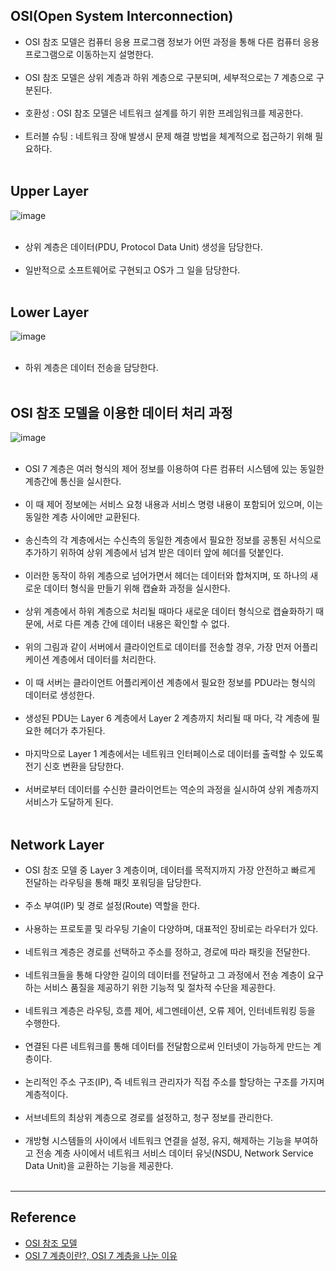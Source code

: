 OSI(Open System Interconnection)
--------------------------------

-	OSI 참조 모델은 컴퓨터 응용 프로그램 정보가 어떤 과정을 통해 다른 컴퓨터 응용 프로그램으로 이동하는지 설명한다.<br><br>
-	OSI 참조 모델은 상위 계층과 하위 계층으로 구분되며, 세부적으로는 7 계층으로 구분된다.<br><br>
-	호환성 : OSI 참조 모델은 네트워크 설계를 하기 위한 프레임워크를 제공한다.<br><br>
-	트러블 슈팅 : 네트워크 장애 발생시 문제 해결 방법을 체계적으로 접근하기 위해 필요하다.<br><br>

Upper Layer
-----------

![image](https://user-images.githubusercontent.com/56240505/77377463-7dc8ab80-6db6-11ea-8550-52d27e35c67b.png)<br><br>

-	상위 계층은 데이터(PDU, Protocol Data Unit) 생성을 담당한다.<br><br>
-	일반적으로 소프트웨어로 구현되고 OS가 그 일을 담당한다.<br><br>

Lower Layer
-----------

![image](https://user-images.githubusercontent.com/56240505/77377485-891bd700-6db6-11ea-87dd-d00a53a66b2d.png)<br><br>

-	하위 계층은 데이터 전송을 담당한다.<br><br>

OSI 참조 모델을 이용한 데이터 처리 과정
---------------------------------------

![image](https://user-images.githubusercontent.com/56240505/77377613-f4fe3f80-6db6-11ea-9f28-005c16fea928.png)<br><br>

-	OSI 7 계층은 여러 형식의 제어 정보를 이용하여 다른 컴퓨터 시스템에 있는 동일한 계층간에 통신을 실시한다.<br><br>
-	이 때 제어 정보에는 서비스 요청 내용과 서비스 명령 내용이 포함되어 있으며, 이는 동일한 계층 사이에만 교환된다.<br><br>
-	송신측의 각 계층에서는 수신측의 동일한 계층에서 필요한 정보를 공통된 서식으로 추가하기 위하여 상위 계층에서 넘겨 받은 데이터 앞에 헤더를 덧붙인다.<br><br>
-	이러한 동작이 하위 계층으로 넘어가면서 헤더는 데이터와 합쳐지며, 또 하나의 새로운 데이터 형식을 만들기 위해 캡슐화 과정을 실시한다.<br><br>
-	상위 계층에서 하위 계층으로 처리될 때마다 새로운 데이터 형식으로 캡슐화하기 때문에, 서로 다른 계층 간에 데이터 내용은 확인할 수 없다.<br><br>
-	위의 그림과 같이 서버에서 클라이언트로 데이터를 전송할 경우, 가장 먼저 어플리케이션 계층에서 데이터를 처리한다.<br><br>
-	이 때 서버는 클라이언트 어플리케이션 계층에서 필요한 정보를 PDU라는 형식의 데이터로 생성한다.<br><br>
-	생성된 PDU는 Layer 6 계층에서 Layer 2 계층까지 처리될 때 마다, 각 계층에 필요한 헤더가 추가된다.<br><br>
-	마지막으로 Layer 1 계층에서는 네트워크 인터페이스로 데이터를 출력할 수 있도록 전기 신호 변환을 담당한다.<br><br>
-	서버로부터 데이터를 수신한 클라이언트는 역순의 과정을 실시하여 상위 계층까지 서비스가 도달하게 된다.<br><br>

Network Layer
-------------

-	OSI 참조 모델 중 Layer 3 계층이며, 데이터를 목적지까지 가장 안전하고 빠르게 전달하는 라우팅을 통해 패킷 포워딩을 담당한다.<br><br>
-	주소 부여(IP) 및 경로 설정(Route) 역할을 한다.<br><br>
-	사용하는 프로토콜 및 라우팅 기술이 다양하며, 대표적인 장비로는 라우터가 있다.<br><br>
-	네트워크 계층은 경로를 선택하고 주소를 정하고, 경로에 따라 패킷을 전달한다.<br><br>
-	네트워크들을 통해 다양한 길이의 데이터를 전달하고 그 과정에서 전송 계층이 요구하는 서비스 품질을 제공하기 위한 기능적 및 절차적 수단을 제공한다.<br><br>
-	네트워크 계층은 라우팅, 흐름 제어, 세그멘테이션, 오류 제어, 인터네트워킹 등을 수행한다.<br><br>
-	연결된 다른 네트워크를 통해 데이터를 전달함으로써 인터넷이 가능하게 만드는 계층이다.<br><br>
-	논리적인 주소 구조(IP), 즉 네트워크 관리자가 직접 주소를 할당하는 구조를 가지며 계층적이다.<br><br>
-	서브네트의 최상위 계층으로 경로를 설정하고, 청구 정보를 관리한다.<br><br>
-	개방형 시스템들의 사이에서 네트워크 연결을 설정, 유지, 해제하는 기능을 부여하고 전송 계층 사이에서 네트워크 서비스 데이터 유닛(NSDU, Network Service Data Unit)을 교환하는 기능을 제공한다.<br><br>

---

Reference
---------

-	[OSI 참조 모델](https://m.blog.naver.com/hatesunny/220789832663)
-	[OSI 7 계층이란?, OSI 7 계층을 나눈 이유](https://shlee0882.tistory.com/110)

